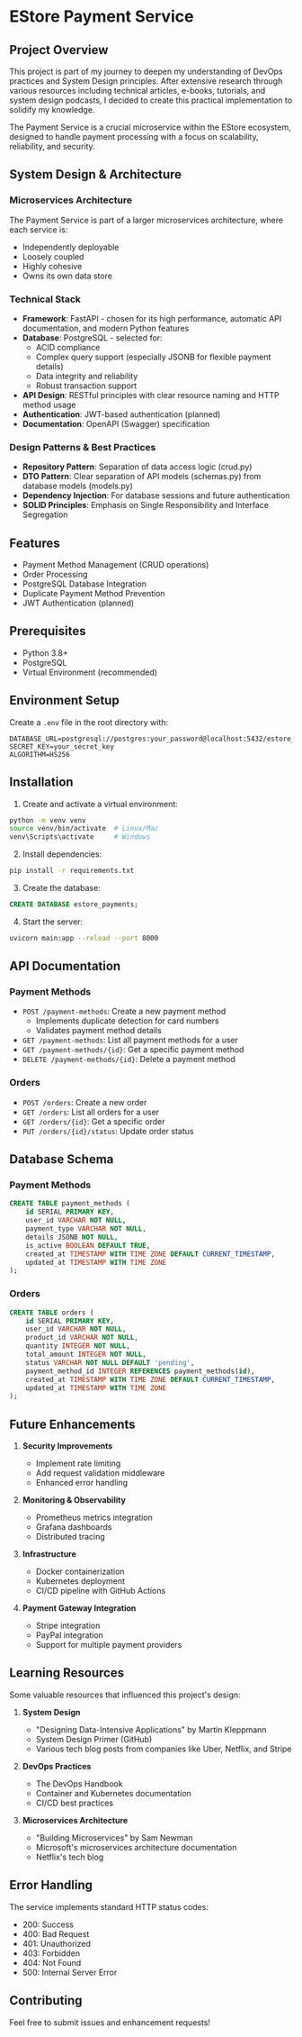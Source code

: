 # EStore Payment Service

## Project Overview

This project is part of my journey to deepen my understanding of DevOps practices and System Design principles. After extensive research through various resources including technical articles, e-books, tutorials, and system design podcasts, I decided to create this practical implementation to solidify my knowledge.

The Payment Service is a crucial microservice within the EStore ecosystem, designed to handle payment processing with a focus on scalability, reliability, and security.

## System Design & Architecture

### Microservices Architecture
The Payment Service is part of a larger microservices architecture, where each service is:
- Independently deployable
- Loosely coupled
- Highly cohesive
- Owns its own data store

### Technical Stack
- **Framework**: FastAPI - chosen for its high performance, automatic API documentation, and modern Python features
- **Database**: PostgreSQL - selected for:
  - ACID compliance
  - Complex query support (especially JSONB for flexible payment details)
  - Data integrity and reliability
  - Robust transaction support
- **API Design**: RESTful principles with clear resource naming and HTTP method usage
- **Authentication**: JWT-based authentication (planned)
- **Documentation**: OpenAPI (Swagger) specification

### Design Patterns & Best Practices
- **Repository Pattern**: Separation of data access logic (crud.py)
- **DTO Pattern**: Clear separation of API models (schemas.py) from database models (models.py)
- **Dependency Injection**: For database sessions and future authentication
- **SOLID Principles**: Emphasis on Single Responsibility and Interface Segregation

## Features

- Payment Method Management (CRUD operations)
- Order Processing
- PostgreSQL Database Integration
- Duplicate Payment Method Prevention
- JWT Authentication (planned)

## Prerequisites

- Python 3.8+
- PostgreSQL
- Virtual Environment (recommended)

## Environment Setup

Create a `.env` file in the root directory with:

```env
DATABASE_URL=postgresql://postgres:your_password@localhost:5432/estore_payments
SECRET_KEY=your_secret_key
ALGORITHM=HS256
```

## Installation

1. Create and activate a virtual environment:
```bash
python -m venv venv
source venv/bin/activate  # Linux/Mac
venv\Scripts\activate     # Windows
```

2. Install dependencies:
```bash
pip install -r requirements.txt
```

3. Create the database:
```sql
CREATE DATABASE estore_payments;
```

4. Start the server:
```bash
uvicorn main:app --reload --port 8000
```

## API Documentation

### Payment Methods

- `POST /payment-methods`: Create a new payment method
  - Implements duplicate detection for card numbers
  - Validates payment method details
- `GET /payment-methods`: List all payment methods for a user
- `GET /payment-methods/{id}`: Get a specific payment method
- `DELETE /payment-methods/{id}`: Delete a payment method

### Orders

- `POST /orders`: Create a new order
- `GET /orders`: List all orders for a user
- `GET /orders/{id}`: Get a specific order
- `PUT /orders/{id}/status`: Update order status

## Database Schema

### Payment Methods
```sql
CREATE TABLE payment_methods (
    id SERIAL PRIMARY KEY,
    user_id VARCHAR NOT NULL,
    payment_type VARCHAR NOT NULL,
    details JSONB NOT NULL,
    is_active BOOLEAN DEFAULT TRUE,
    created_at TIMESTAMP WITH TIME ZONE DEFAULT CURRENT_TIMESTAMP,
    updated_at TIMESTAMP WITH TIME ZONE
);
```

### Orders
```sql
CREATE TABLE orders (
    id SERIAL PRIMARY KEY,
    user_id VARCHAR NOT NULL,
    product_id VARCHAR NOT NULL,
    quantity INTEGER NOT NULL,
    total_amount INTEGER NOT NULL,
    status VARCHAR NOT NULL DEFAULT 'pending',
    payment_method_id INTEGER REFERENCES payment_methods(id),
    created_at TIMESTAMP WITH TIME ZONE DEFAULT CURRENT_TIMESTAMP,
    updated_at TIMESTAMP WITH TIME ZONE
);
```

## Future Enhancements

1. **Security Improvements**
   - Implement rate limiting
   - Add request validation middleware
   - Enhanced error handling

2. **Monitoring & Observability**
   - Prometheus metrics integration
   - Grafana dashboards
   - Distributed tracing

3. **Infrastructure**
   - Docker containerization
   - Kubernetes deployment
   - CI/CD pipeline with GitHub Actions

4. **Payment Gateway Integration**
   - Stripe integration
   - PayPal integration
   - Support for multiple payment providers

## Learning Resources

Some valuable resources that influenced this project's design:

1. **System Design**
   - "Designing Data-Intensive Applications" by Martin Kleppmann
   - System Design Primer (GitHub)
   - Various tech blog posts from companies like Uber, Netflix, and Stripe

2. **DevOps Practices**
   - The DevOps Handbook
   - Container and Kubernetes documentation
   - CI/CD best practices

3. **Microservices Architecture**
   - "Building Microservices" by Sam Newman
   - Microsoft's microservices architecture documentation
   - Netflix's tech blog

## Error Handling

The service implements standard HTTP status codes:
- 200: Success
- 400: Bad Request
- 401: Unauthorized
- 403: Forbidden
- 404: Not Found
- 500: Internal Server Error

## Contributing

Feel free to submit issues and enhancement requests!
